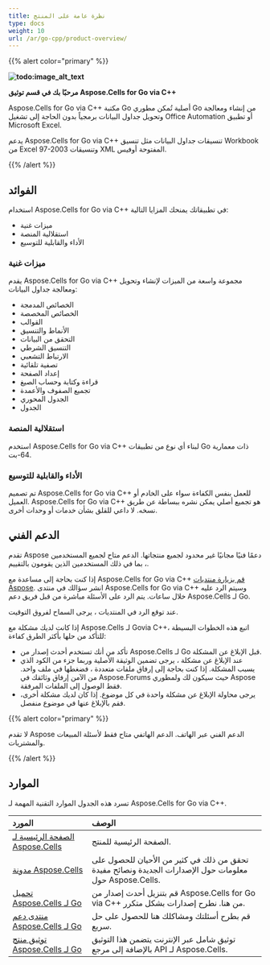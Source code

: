 ```yaml
---
title: نظرة عامة على المنتج
type: docs
weight: 10
url: /ar/go-cpp/product-overview/
---
```


{{% alert color="primary" %}}

**![todo:image_alt_text](product-overview_1)**

**مرحبًا بك في قسم توثيق Aspose.Cells for Go via C++**

Aspose.Cells for Go via C++ مكتبة Go أصلية تُمكن مطوري Go من إنشاء ومعالجة وتحويل جداول البيانات برمجياً بدون الحاجة إلى تشغيل Office Automation أو تطبيق Microsoft Excel.

يدعم Aspose.Cells for Go via C++ تنسيقات جداول البيانات مثل تنسيق Workbook من Excel 97-2003 وتنسيقات XML المفتوحة أوفيس.

{{% /alert %}}

## **الفوائد**

استخدام Aspose.Cells for Go via C++ في تطبيقاتك يمنحك المزايا التالية:

- ميزات غنية
- استقلالية المنصة
- الأداء والقابلية للتوسيع

### **ميزات غنية**

يقدم Aspose.Cells for Go via C++ مجموعة واسعة من الميزات لإنشاء وتحويل ومعالجة جداول البيانات:

- الخصائص المدمجة
- الخصائص المخصصة
- القوالب
- الأنماط والتنسيق
- التحقق من البيانات
- التنسيق الشرطي
- الارتباط التشعبي
- تصفية تلقائية
- إعداد الصفحة
- قراءة وكتابة وحساب الصيغ
- تجميع الصفوف والأعمدة
- الجدول المحوري
- الجدول

### **استقلالية المنصة**

استخدم Aspose.Cells for Go via C++ لبناء أي نوع من تطبيقات Go ذات معمارية 64-بت.

### **الأداء والقابلية للتوسيع**

تم تصميم Aspose.Cells for Go via C++ للعمل بنفس الكفاءة سواء على الخادم أو العميل. Aspose.Cells for Go via C++ هو تجميع أصلي يمكن نشره ببساطة عن طريق نسخه. لا داعي للقلق بشأن خدمات أو وحدات أخرى.

## **الدعم الفني**

تقدم Aspose دعمًا فنيًا مجانيًا غير محدود لجميع منتجاتها. الدعم متاح لجميع المستخدمين ، بما في ذلك المستخدمين الذين يقومون بالتقييم.

إذا كنت بحاجة إلى مساعدة مع Aspose.Cells for Go via C++ [قم بزيارة منتديات Aspose](https://forum.aspose.com/c/cells/9). انشر سؤالك في منتدى Aspose.Cells for Go via C++ وسيتم الرد عليه خلال ساعات. يتم الرد على الأسئلة مباشرة من قبل فريق دعم Aspose.Cells لـ Go.

عند توقع الرد في المنتديات ، يرجى السماح لفروق التوقيت.

إذا كانت لديك مشكلة مع Aspose.Cells لـ Govia C++، اتبع هذه الخطوات البسيطة للتأكد من حلها بأكثر الطرق كفاءة:

- تأكد من أنك تستخدم أحدث إصدار من Aspose.Cells لـ Go قبل الإبلاغ عن المشكلة.
- عند الإبلاغ عن مشكلة ، يرجى تضمين الوثيقة الأصلية وربما جزء من الكود الذي يسبب المشكلة. إذا كنت بحاجة إلى إرفاق ملفات متعددة ، فضغطها في ملف واحد. من الآمن إرفاق وثائقك في Aspose.Forums حيث سيكون لك ولمطوري Aspose فقط الوصول إلى الملفات المرفقة.
- يرجى محاولة الإبلاغ عن مشكلة واحدة في كل موضوع. إذا كان لديك مشكلة أخرى، فقم بالإبلاغ عنها في موضوع منفصل.

{{% alert color="primary" %}}

لا تقدم Aspose الدعم الفني عبر الهاتف. الدعم الهاتفي متاح فقط لأسئلة المبيعات والمشتريات.

{{% /alert %}}

## **الموارد**

تسرد هذه الجدول الموارد التقنية المهمة لـ Aspose.Cells for Go via C++.

|**المورد**|**الوصف**|
| :- | :- |
|[الصفحة الرئيسية لـ Aspose.Cells](https://products.aspose.com/cells/go/)|الصفحة الرئيسية للمنتج.|
|[مدونة Aspose.Cells](https://blog.aspose.com/category/cells/)|تحقق من ذلك في كثير من الأحيان للحصول على معلومات حول الإصدارات الجديدة ونصائح مفيدة حول Aspose.Cells.|
|[تحميل Aspose.Cells لـ Go](https://downloads.aspose.com/cells/go-cpp)|قم بتنزيل أحدث إصدار من Aspose.Cells for Go via C++ من هنا. نطرح إصدارات بشكل متكرر.|
|[منتدى دعم Aspose.Cells لـ Go](https://forum.aspose.com/c/cells/9)|قم بطرح أسئلتك ومشاكلك هنا للحصول على حل سريع.|
|[توثيق منتج Aspose.Cells لـ Go](/cells/ar/go-cpp/)|توثيق شامل عبر الإنترنت يتضمن هذا التوثيق بالإضافة إلى مرجع API لـ Aspose.Cells.|
